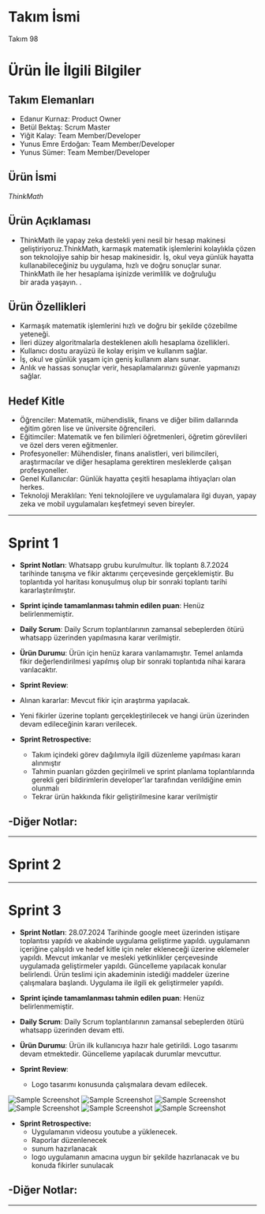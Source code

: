 
# **Takım İsmi**

Takım 98

# Ürün İle İlgili Bilgiler

## Takım Elemanları

- Edanur Kurnaz: Product Owner
- Betül Bektaş: Scrum Master
- Yiğit Kalay: Team Member/Developer
- Yunus Emre Erdoğan: Team Member/Developer
- Yunus Sümer: Team Member/Developer

## Ürün İsmi

*ThinkMath*

## Ürün Açıklaması

- ThinkMath ile yapay zeka destekli yeni nesil bir hesap makinesi geliştiriyoruz.ThinkMath, karmaşık matematik işlemlerini kolaylıkla çözen son teknolojiye sahip bir hesap makinesidir. İş, okul veya günlük hayatta kullanabileceğiniz bu uygulama, hızlı ve doğru sonuçlar sunar. ThinkMath ile her hesaplama işinizde verimlilik ve doğruluğu bir arada yaşayın.  .

## Ürün Özellikleri

-  Karmaşık matematik işlemlerini hızlı ve doğru bir şekilde çözebilme yeteneği.
-  İleri düzey algoritmalarla desteklenen akıllı hesaplama özellikleri.
-  Kullanıcı dostu arayüzü ile kolay erişim ve kullanım sağlar.
-  İş, okul ve günlük yaşam için geniş kullanım alanı sunar.
-  Anlık ve hassas sonuçlar verir, hesaplamalarınızı güvenle yapmanızı sağlar.

## Hedef Kitle

-  Öğrenciler: Matematik, mühendislik, finans ve diğer bilim dallarında eğitim gören lise ve üniversite öğrencileri.
-  Eğitimciler: Matematik ve fen bilimleri öğretmenleri, öğretim görevlileri ve özel ders veren eğitmenler.
-  Profesyoneller: Mühendisler, finans analistleri, veri bilimcileri, araştırmacılar ve diğer hesaplama gerektiren mesleklerde çalışan profesyoneller.
-  Genel Kullanıcılar: Günlük hayatta çeşitli hesaplama ihtiyaçları olan herkes.
-  Teknoloji Meraklıları: Yeni teknolojilere ve uygulamalara ilgi duyan, yapay zeka ve mobil uygulamaları keşfetmeyi seven bireyler.

---

# Sprint 1

- **Sprint Notları**: Whatsapp grubu kurulmultur. İlk toplantı 8.7.2024 tarihinde tanışma ve fikir aktarımı çerçevesinde gerçeklemiştir. Bu toplantıda yol haritası konuşulmuş olup bir sonraki toplantı tarihi kararlaştırılmıştır.

- **Sprint içinde tamamlanması tahmin edilen puan**: Henüz belirlenmemiştir.

- **Daily Scrum**: Daily Scrum toplantılarının zamansal sebeplerden ötürü whatsapp üzerinden yapılmasına karar verilmiştir. 


- **Ürün Durumu**: Ürün için henüz karara varılamamıştır. Temel anlamda fikir değerlendirilmesi yapılmış olup bir sonraki toplantıda nihai karara varılacaktır.


- **Sprint Review**:
  
-  Alınan kararlar: Mevcut fikir için araştırma yapılacak.
-  Yeni fikirler üzerine toplantı gerçekleştirilecek ve hangi ürün üzerinden devam edileceğinin kararı verilecek.
  
- **Sprint Retrospective:**
  - Takım içindeki görev dağılımıyla ilgili düzenleme yapılması kararı alınmıştır
  - Tahmin puanları gözden geçirilmeli ve sprint planlama toplantılarında gerekli geri bildirimlerin developer'lar tarafından verildiğine emin olunmalı
  - Tekrar ürün hakkında fikir geliştirilmesine karar verilmiştir

-**Diğer Notlar**:
- 

---

# Sprint 2


---

# Sprint 3

- **Sprint Notları**: 28.07.2024 Tarihinde google meet üzerinden istişare toplantısı yapıldı ve akabinde uygulama geliştirme yapıldı. uygulamanın içeriğine çalışıldı ve hedef kitle için neler ekleneceği üzerine eklemeler yapıldı. Mevcut imkanlar ve mesleki yetkinlikler çerçevesinde uygulamada geliştirmeler yapıldı. Güncelleme yapılacak konular belirlendi. Ürün teslimi için akademinin istediği maddeler üzerine çalışmalara başlandı. Uygulama ile ilgili ek geliştirmeler yapıldı.

- **Sprint içinde tamamlanması tahmin edilen puan**: Henüz belirlenmemiştir.

- **Daily Scrum**: Daily Scrum toplantılarının zamansal sebeplerden ötürü whatsapp üzerinden devam etti.


- **Ürün Durumu**: Ürün ilk kullanıcıya hazır hale getirildi. Logo tasarımı devam etmektedir. Güncelleme yapılacak durumlar mevcuttur.

- **Sprint Review**:
  
  - Logo tasarımı konusunda çalışmalara devam edilecek.

![Sample Screenshot](https://github.com/edanurrkurnaz/flutter98bootcamp/1.jpeg)
![Sample Screenshot](https://github.com/edanurrkurnaz/flutter98bootcamp/2.jpeg)
![Sample Screenshot](https://github.com/edanurrkurnaz/flutter98bootcamp/3.jpeg)
![Sample Screenshot](https://github.com/edanurrkurnaz/flutter98bootcamp/4.jpeg)
![Sample Screenshot](https://github.com/edanurrkurnaz/flutter98bootcamp/5.jpeg)
![Sample Screenshot](https://github.com/edanurrkurnaz/flutter98bootcamp/6.jpeg)
  
- **Sprint Retrospective:**
  - Uygulamanın videosu youtube a yüklenecek.
  - Raporlar düzenlenecek
  - sunum hazırlanacak
  - logo uygulamanın amacına uygun bir şekilde hazırlanacak ve bu konuda fikirler sunulacak

-**Diğer Notlar**:
- 
---
